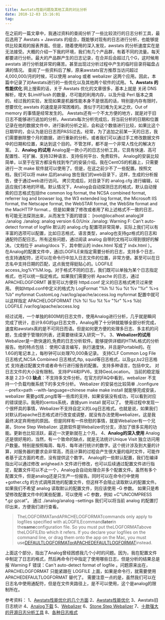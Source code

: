 ```yaml
---
title: Awstats性能问题及其他工具的对比分析
date: 2010-12-03 15:16:01
tag: 
---
```


在之前的一篇文章中，我通过资料的查阅分析了一些比较流行的日志分析工具，最后选用了 Awstats + Jawstats 的组合，既能够对现有的日志进行分析，也能够提供比较美观的报表界面。但是，随着使用的深入发现，awstats 的分析速度实在是无法接受。大概的介绍一下我的环境，我们有几个产品群，有着不同的流量。每天都要进行分析。最大的产品群产生的日志记录，在合并后会超过几个G，这时候用 awstats 进行分析就非常的痛苦。甚至出现过分析过程中产生的临时目录将磁盘占满的情况。
查阅了一些资料后了解，原来awstats官方推荐当访问超过 4,000,000/月的时候，可以使用 analog 或者 webalizer 这两个应用。因此，本篇中记录了对Awstats进行的一些优化以及其他两个软件的试用。
**1、Awstats 的性能优化**
网上搜索的话，关于 Awstats 优化的文章很多，基本上就是 关闭 DNS 解析，增大 $LimitFlush 的数量，尽可能的利用内存，以及升级 Perl 版本之类的。经过我的实验，发现如果是机器性能本身不是很高的话，特别是内存有限时，想要优化 awstats 的速度是非常困难的。类似于巧妇难为无米之炊，Out of memory 的事情是经常发生的。
Awstats还有一个不太方便的地方，就是对于旧日志不能够进行追加的分析。Awstats每次分析完成后，将当前分析的日期和位置记录在他的数据文件中，进行新的分析之前，会和这个数值进行比较，如果比这个日期早的，会认为是旧日志而PASS过去。经常，为了追加之前某一天的日志，我们需要删除整个月的数据，进行重新的分析。或者我们可以通过手工修改数据文件中的日期和位置，来达到这个目的。不管怎样，都不是一个非常人性化的解决方案。
2、**Analog 的试用**
Analog是一款小巧的日志分析工具，它具有快速、高可配置性、可扩展、支持32种语言、支持任何平台、免费软件。
Analog的安装比较简单，以至于在官方都没有找到专门的安装介绍。我在CentOS的机器上，只需要进行一次 make 软件就可以使用了。但是，在这之前少不了一些配置。按照文档，我们可以将 make 后的analog 放在我们的web目录下，这样，生成的分析报告，便于通过web进行访问。
拷贝完成后，对目录下的 analog.cfg 进行编辑，以适应我们本地的环境。默认情况下，Analog会自动探测日志的格式，默认自动搜索的日志格式包括the common log format, the NCSA combined format, referrer log and browser log, the W3 extended log format, the Microsoft IIS format, the Netscape format, the WebSTAR format, the WebSite format and the MacHTTP format.，但是如果做了修改或者用了和上述格式不一致的日志，有可能无法探测出来，从而发生下面的错误：
[root@localhost analog]# ./analog
./analog: analog version 6.0/Unix
./analog: Warning F: Can't auto-detect format of logfile
默认的 analog.cfg 配置项非常简单，实际上我们可以有丰富的选项可以配置，比如日志格式、语言类型，analog也支持gz格式的日志和通配符匹配日志。所有这些问题，通过阅读 analog 自带的文档可以得到很好的解决。（文档位于 analog/docs 下，其中默认的 index.html 写成了 indx.html ）。
在Analog的配置文件中，通过LOGFILE来指定需要分析的日志，支持多个日志，也支持通配符，还可以在命令行中加入日志文件的位置，非常方便。甚至可以在日志名中支持日期的匹配，这点我觉得挺贴心的。LOGFILE access_log%Y%M.log。对于格式不同的日志，我们既可以单独为某个日志指定格式，也可以统一指定格式。如果我们需要分析 Apache 的日志，通过 APACHELOGFORMT 甚至可以方便将 httpd.conf 定义的日志格式拷贝过来使用。
例如httpd.conf中定义的格式为
LogFormat "%h %l %u %t %v \"%r\" %>s %b" myformat
CustomLog /var/log/apache/access.log myformat
配置中就可以这样指定
APACHELOGFORMAT (%h %l %u %t %v \"%r\" %>s %b)
LOGFILE /var/log/apache/access.log

经过试用，一个单独的800M的日志文件，使用Analog进行分析，几乎就是瞬间完成了统计，总计9.6G的gz日志文件，Analog用了十分钟就能够全部分析完成，速度和awstats真的是不可同日而语。但是如何更方便的处理多日志、多主机的问题，生成便于管理的列表，还需要继续深入研究一下。
3、**Webalizer的试用**
Webalizer是一款快速的,免费的日志分析软件。能够提供详细的HTML格式的分析报告。他的特点包括：
使用C语言编写，执行速度快，并且是Portable的。在1.6G的笔记本上，每秒钟可以处理70,000条记录。
支持CLF Common Log File 日志格式,NCSA Combined 日志格式,ftp, squid等日志格式，以及gz,bz2日志格式
支持通过配置文件或者命令行进行报告的配置。
支持多种语言，包括中文。
对日志文件的大小没有限制。
支持IPV4和IPV6，支持GeoLocation。
当前的稳定版本是 2.23-03
**缺点**：不支持多文件分析。在官方的FAQ中看到，webalizer 不支持一个负载均衡系统下的多文件分析。
Webalizer 的安装也比较简单
./configure --prefix=path --with-language=chinese
make
make install
就能够完成安装，webalizer 需要gd库,png库等一些库的支持，如果安装没有成功，可以看到对应的错误提示。我用的centos系统，直接yum install 就可以了。
使用过程中发现一个很杯具的事情，Webalizer不支持自定义的Log日志格式。也就是说，如果我们对默认的apache日志格式进行改变或调整，就没有办法使用webalizer。这是我最终决定弃用他的原因。
但是同样有一件欣慰的事情，就是Webalizer有一个兄弟，Stone Step Webalizer. 这款软件是Webalizer的分支，添加了很多实用的功能。更新也比较活跃，最近一次更新就在上个月。
4、**Analog的深入使用**
Analog还是很好用的，当然，有一个致命的缺点，就是无法统计Unique Visit 独立访问用户数量。特别是按照每周、每月、每年进行统计的数字。这个统计涉及到大量的计算，对服务器的要求会非常高，而且计算的过程会产生很大量的临时文件，可能作者基于这方面的考虑，没有提供这个数字。
Analog的一些默认配置，我们在编译指出可以通过修改 anlghead.h 文件进行修改，也可以后续通过配置文件进行指定，配置文件可以不止一个，Analog会自动处理合并多个配置文件。虽然有多个配置文件，但是analog还是只生产一份报告。同时可以在命令行中使用 +gother.cfg 的方式调用其他的配置文件，但这样不会阻止读取默认的配置文件。如果我们不希望 analog 读取默认的配置文件，则应该使用 –G 参数。
如果只是希望修改配置文件中的某些配置，可以使用 +C 参数，例如 +C”UNCOMPRESS *.gz gzcat”。
通过 ./analog/analog –settings 我们可以将当前 analog 的配置打印出来，方便我们进行查看。
> TheLOGFORMATandAPACHELOGFORMATcommands only apply to logfiles specified with aLOGFILEcommand**later**in the**same**configuration file. So you must put theLOGFORMATabove theLOGFILEto which it refers. If you declare your logfiles on the command line, or drag them onto the app on the Mac, you must use[DEFAULTLOGFORMATorAPACHEDEFAULTLOGFORMAT](http://www.analog.cx/docs/logfmt.html#DEFAULTLOGFORMAT)instead.

上面这个部分，指出了Analog曾经困惑我几个小时的问题。因为，我在配置文件中制定了日志的格式，然后再命令行中指定了使用哪些日志，但是分析的结果总是报 Warning F 错误：Can't auto-detect format of logfile 。问题原来出在，APACHELOGFORMAT 只能紧跟在 LOGFILE 上面，如果是命令行，就需要使用 APACHEDEFAULTLOGFORMAT 替代了。
需要注意一点的是，虽然我们可以在日志名中使用通配符，但是在文件夹路径上，是不可以使用，这个是analog的限制所在。


参考资料：
1、[Awstats性能优化的几个方面](http://5ih.org/?post=170)
2、[Awstats性能优化](http://www.douban.com/note/21441846/)
3、Awstats旧日志统计
4、[Analog下载](http://www.analog.cx/download.html)
5、[Webalizer](http://www.webalizer.org/)
6、[Stone Step Webalizer](http://www.stonesteps.ca/)
7、[十款强大的开源日志分析工具](http://www.miotour.com/2010/06/19/10-%E4%B8%AA%E5%BC%BA%E5%A4%A7%E7%9A%84%E5%BC%80%E6%BA%90-web-%E6%B5%81%E9%87%8F%E5%88%86%E6%9E%90%E5%B7%A5%E5%85%B7/)
8、[各种日志格式](http://analog.cx/docs/logfmt.html)












